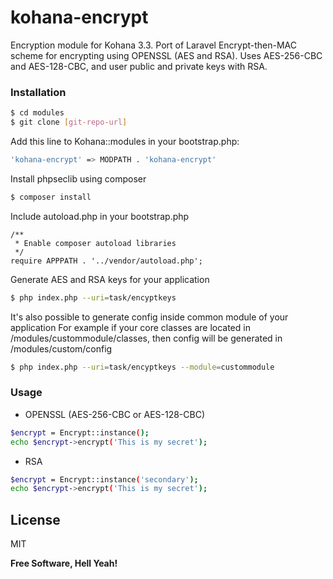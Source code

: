 # kohana-encrypt
Encryption module for Kohana 3.3. Port of Laravel Encrypt-then-MAC scheme for encrypting using OPENSSL (AES and RSA).
Uses AES-256-CBC and AES-128-CBC, and user public and private keys with RSA.

### Installation

```sh
$ cd modules
$ git clone [git-repo-url]
```
Add this line to Kohana::modules in your bootstrap.php:
```sh
'kohana-encrypt' => MODPATH . 'kohana-encrypt'
```
Install phpseclib using composer
```sh
$ composer install
```

Include autoload.php in your bootstrap.php
```
/**
 * Enable composer autoload libraries
 */
require APPPATH . '../vendor/autoload.php';
```

Generate AES and RSA keys for your application
```sh
$ php index.php --uri=task/encyptkeys
```

It's also possible to generate config inside common module of your application
For example if your core classes are located in /modules/custommodule/classes,
then config will be generated in /modules/custom/config
```sh
$ php index.php --uri=task/encyptkeys --module=custommodule
```

### Usage
* OPENSSL (AES-256-CBC or AES-128-CBC)
```sh
$encrypt = Encrypt::instance();
echo $encrypt->encrypt('This is my secret');
```
* RSA
```sh
$encrypt = Encrypt::instance('secondary');
echo $encrypt->encrypt('This is my secret');
```

License
----

MIT


**Free Software, Hell Yeah!**
